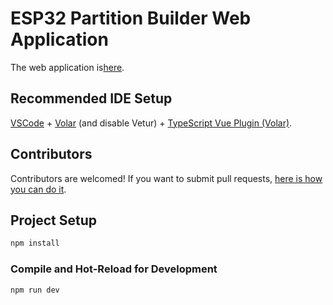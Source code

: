 # ESP32 Partition Builder Web Application

The web application is[here](https://thelastoutpostworkshop.github.io/microcontroller_devkit/esp32partitionbuilder/).

## Recommended IDE Setup

[VSCode](https://code.visualstudio.com/) + [Volar](https://marketplace.visualstudio.com/items?itemName=Vue.volar) (and disable Vetur) + [TypeScript Vue Plugin (Volar)](https://marketplace.visualstudio.com/items?itemName=Vue.vscode-typescript-vue-plugin).

## Contributors

Contributors are welcomed! If you want to submit pull requests, [here is how you can do it](https://docs.github.com/en/get-started/exploring-projects-on-github/contributing-to-a-project).

## Project Setup

```sh
npm install
```

### Compile and Hot-Reload for Development

```sh
npm run dev
```
